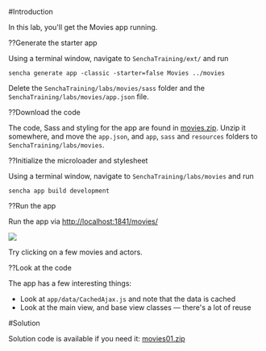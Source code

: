 #Introduction 

In this lab, you'll get the Movies app running.


??Generate the starter app

Using a terminal window, navigate to `SenchaTraining/ext/` and run

    sencha generate app -classic -starter=false Movies ../movies

Delete the `SenchaTraining/labs/movies/sass` folder and the `SenchaTraining/labs/movies/app.json` file.
    
??Download the code

The code, Sass and styling for the app are found in <a href="resources/movies.zip">movies.zip</a>.
Unzip it somewhere, and move the `app.json`, and `app`, `sass` and `resources` folders to `SenchaTraining/labs/movies`.

??Initialize the microloader and stylesheet

Using a terminal window, navigate to `SenchaTraining/labs/movies` and run

    sencha app build development

??Run the app

Run the app via <a href="http://localhost:1841/movies/" target="lab">http://localhost:1841/movies/</a>

<img src="resources/images/movies/Starter.jpg">

Try clicking on a few movies and actors.

??Look at the code

The app has a few interesting things:

- Look at `app/data/CachedAjax.js` and note that the data is cached
- Look at the main view, and base view classes &mdash; there's a lot of reuse
 
#Solution

Solution code is available if you need it: <a href="resources/movies01.zip">movies01.zip</a>


